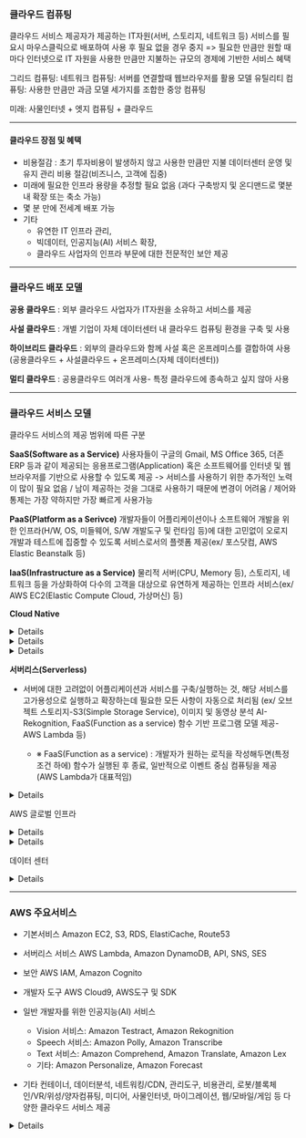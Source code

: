 <h3 id="클라우드-컴퓨팅">클라우드 컴퓨팅</h3>
<p>클라우드 서비스 제공자가 제공하는 IT자원(서버, 스토리지, 네트워크 등) 서비스를 필요시 마우스클릭으로 배포하여 사용 후 필요 없을 경우 중지
=&gt; 필요한 만큼만 원할 때 마다 인터넷으로 IT 자원을 사용한 만큼만 지불하는 규모의 경제에 기반한 서비스 혜택</p>
<p>그리드 컴퓨팅: 
네트워크 컴퓨팅: 서버를 연결할때 웹브라우저를 활용 모델
유틸리티 컴퓨팅: 사용한 만큼만 과금 모델
세가지를 조합한 중앙 컴퓨팅</p>
<p>미래: 사물인터넷 + 엣지 컴퓨팅 + 클라우드</p>
<hr />
<h4 id="클라우드-장점-및-혜택">클라우드 장점 및 혜택</h4>
<ul>
<li>비용절감 : 초기 투자비용이 발생하지 않고 사용한 만큼만 지불
데이터센터 운영 및 유지 관리 비용 절감(비즈니스, 고객에 집중)</li>
<li>미래에 필요한 인프라 용량을 추정할 필요 없음
(과다 구축방지 및 온디맨드로 몇분내 확장 또는 축소 가능)</li>
<li>몇 분 만에 전세계 배포 가능</li>
<li>기타<ul>
<li>유연한 IT 인프라 관리, </li>
<li>빅데이터, 인공지능(AI) 서비스 확장, </li>
<li>클라우드 사업자의 인프라 부문에 대한 전문적인 보안 제공</li>
</ul>
</li>
</ul>
<hr />
<h3 id="클라우드-배포-모델">클라우드 배포 모델</h3>
<p><strong>공용 클라우드</strong>
: 외부 클라우드 사업자가 IT자원을 소유하고 서비스를 제공</p>
<p><strong>사설 클라우드</strong>
: 개별 기업이 자체 데이터센터 내 클라우드 컴퓨팅 환경을 구축 및 사용</p>
<p><strong>하이브리드 클라우드</strong>
: 외부의 클라우드와 함께 사설 혹은 온프레미스를 결합하여 사용
(공용클라우드 + 사설클라우드 + 온프레미스(자체 데이터센터))</p>
<p><strong>멀티 클라우드</strong>
: 공용클라우드 여러개 사용- 특정 클라우드에 종속하고 싶지 않아 사용</p>
<hr />
<h3 id="클라우드-서비스-모델"><strong>클라우드 서비스 모델</strong></h3>
<p>클라우드 서비스의 제공 범위에 따른 구분</p>
<p><strong>SaaS(Software as a Service)</strong>
사용자들이 구글의 Gmail, MS Office 365, 더존ERP 등과 같이 제공되는 응용프로그램(Application) 혹은 소프트웨어를 인터넷 및 웹 브라우저를 기반으로 사용할 수 있도록 제공
-&gt; 서비스를 사용하기 위한 추가적인 노력이 많이 필요 없음 / 남이 제공하는 것을 그대로 사용하기 때문에 변경이 어려움 / 제어와 통제는 가장 약하지만 가장 빠르게 사용가능</p>
<p><strong>PaaS(Platform as a Serivce)</strong>
개발자들이 어플리케이션이나 소프트웨어 개발을 위한 인프라(H/W, OS, 미들웨어, S/W 개발도구 및 런타임 등)에 대한 고민없이 오로지 개발과 테스트에 집중할 수 있도록 서비스로서의 플렛폼 제공(ex/ 포스닷컴, AWS Elastic Beanstalk 등)</p>
<p><strong>IaaS(Infrastructure as a Service)</strong>
물리적 서버(CPU, Memory 등), 스토리지, 네트워크 등을 가상화하여 다수의 고객을 대상으로 유연하게 제공하는 인프라 서비스(ex/ AWS EC2(Elastic Compute Cloud, 가상머신) 등)</p>
<p><strong>Cloud Native</strong></p>
<details>
  가상화 


<p>가상화(Virtualization)란?</p>
<ul>
<li>가상화 소프트웨어(Hypervisor)를 사용하여, CPU, 메모리, 네트워크 I/O 성능 등 단일 컴퓨터 하드웨어의 요소들을, 가상 머신(VM, Virtual Machine)이라는 다수의 가상 컴퓨터(가상 서버)로 분할해주는, 컴퓨터 하드웨어 상의 추상화 계층을 구축하는 것</li>
</ul>
<p>가상 서버(VM, Virtual Machine)란?</p>
<ul>
<li>하드웨어 스택(CPU, 메모리, 네트워크 I/O 성능 등)을 가상화 한 것으로 하나의 물리적인 서버를 논리적으로 나누어 CPU, 메모리, 네트워크 I/O 성능 등의 자원을 할당한 것</li>
<li>가상서버(가상머신, 인스턴스)는 클라우드 서비스(Iaas)에서 사용자에게 제공하는 가장 기본적인 기능</details>


</li>
</ul>
<details>
  일반적인 물리서버 vs 가상서버(가상머신, 인스턴스) 표 

<hr />
<table>
<thead>
<tr>
<th align="center">전통적인 서버구조</th>
<th align="center">가상화된 서버구조</th>
</tr>
</thead>
<tbody><tr>
<td align="center"></td>
<td align="center">App</td>
</tr>
<tr>
<td align="center">Application</td>
<td align="center">OS</td>
</tr>
<tr>
<td align="center">운영체제(OS)</td>
<td align="center">가상화</td>
</tr>
<tr>
<td align="center">물리적 하드웨어</td>
<td align="center">물리적 하드웨어</td>
</tr>
</tbody></table>
<h2 id="-물리적-하드웨어cpu-gpu-메모리-네트워크-io-등">※ 물리적 하드웨어(CPU, GPU, 메모리, 네트워크 I/O 등)</h2>
<h2 id="">  <img alt="" src="https://velog.velcdn.com/images/hyeonji13/post/867759a5-e948-4444-a741-fee094dc0736/image.png" /></h2>
</details>

<details>
  가상화 기술 비교 

<hr />
<h2 id="-1">  <img alt="" src="https://velog.velcdn.com/images/hyeonji13/post/7befe0ef-711f-4f1e-b837-bc09b78cd217/image.png" /></h2>
<h2 id="컨테이너-엔진ex-docker-운영체제를-논리적으로-구간을-할당하는-역할">컨테이너 엔진(ex/ docker) 운영체제를 논리적으로 구간을 할당하는 역할</h2>
</details>


<p><strong>서버리스(Serverless)</strong></p>
<ul>
<li><p>서버에 대한 고려없이 어플리케이션과 서비스를 구축/실행하는 것, 
해당 서비스를 고가용성으로 실행하고 확장하는데 필요한 모든 사항이 자동으로 처리됨
(ex/ 오브젝트 스토리지-S3(Simple Storage Service), 이미지 및 동영상 분석 AI-Rekognition, FaaS(Function as a service) 함수 기반 프로그램 모델 제공-AWS Lambda 등)</p>
<ul>
<li>※ FaaS(Function as a service)
: 개발자가 원하는 로직을 작성해두면(특정 조건 하에) 함수가 실행된 후 종료, 
일반적으로 이벤트 중심 컴퓨팅을 제공(AWS Lambda가 대표적임) </li>
</ul>
</li>
</ul>
<details>
   클라우드 서비스 모델 ★  

<hr />
<h2 id="-2">  <img alt="" src="https://velog.velcdn.com/images/hyeonji13/post/33c84c7a-5be8-4017-84ef-90c2f3e5d086/image.png" /></h2>
</details>


<p>AWS 글로벌 인프라</p>
<details>
   Region(리전)  

<p> 전세계 지리적으로 분리된 물리적 위치 단위 
 최소 2개 이상의 가용영역(AZ)으로 구성</p>
<hr />
<p> 리전을 두는 이유</p>
<ul>
<li>데이터 거버넌스, 법적 요구사항: 데이터 지역성 보장</li>
<li>고객에 대한 근접성(지연 기간): 사용자 위치에 가까운 리전에서 서비스 제공</li>
<li>리전내에서 사용 가능한 서비스(리전별로 다를 수 있음)</li>
<li>비용(리전별로 상이)</li>
</ul>
</details>

<details>
   AZ(Availability Zone, 가용영역)  

<p>  1개 AZ는 완전히 격리됨 1개 이상의 데이터센터 모음으로 구성
  1개 리전내 AZ 간은 초고속 광통신망(Metro Fiber)으로 연결
  AZ는 지진 등 자연재해를 고려하여 물리적으로 떨어진 위치에 존재(건물, 네트워크, 전력, 공조시설과 분리)</p>
<hr />
<p>  AZ를 두는 이유</p>
<ul>
<li>비즈니스 연속성 제공: 다수 AZ에 걸친 어플리케이션 운영지원으로 고가용성, 내결함성(Fault Tolerant)</li>
<li>서울리전 현재 4AZs 존재</li>
</ul>
</details>

<p>데이터 센터</p>
<details>
   PoP(Point of Presence)  

<ul>
<li><p>최종 사용자에게 빠른 컨테느 배포를 위한 캐시 서비스 제공</p>
<ul>
<li>글로벌 네트워크 상에 엣지 로케이션과 리전 엣지 캐시로 구성</li>
</ul>
</li>
<li><p>콘텐프를 제공시 지연시간 감소를 위한 글로벌 CDN인 AWS CloudFront 서비스를 호스팅
※ CDN: 최종 사용자가 콘텐츠(HTML, 이미지, 동영상, 기타파일)를 빠르게 받을 수 있도록 전세계 곳곳에 위치한 캐시 서버로 복제해주는 서비스</p>
</li>
<li><p>사용자가 콘텐츠 요청시 속도 개선을 위한 흐픔</p>
<hr />
</li>
</ul>
</details>

<hr />
<h3 id="aws-주요서비스"><strong>AWS 주요서비스</strong></h3>
<ul>
<li><p>기본서비스
Amazon EC2, S3, RDS, ElastiCache, Route53</p>
</li>
<li><p>서버리스 서비스
AWS Lambda, Amazon DynamoDB, API, SNS, SES</p>
</li>
<li><p>보안
AWS IAM, Amazon Cognito</p>
</li>
<li><p>개발자 도구
AWS Cloud9, AWS도구 및 SDK</p>
</li>
<li><p>일반 개발자를 위한 인공지능(AI) 서비스</p>
<ul>
<li>Vision 서비스: Amazon Testract, Amazon Rekognition</li>
<li>Speech 서비스: Amazon Polly, Amazon Transcribe</li>
<li>Text 서비스: Amazon Comprehend, Amazon Translate, Amazon Lex</li>
<li>기타: Amazon Personalize, Amazon Forecast</li>
</ul>
</li>
<li><p>기타
컨테이너, 데이터분석, 네트워킹/CDN, 관리도구, 비용관리, 로봇/블록체인/VR/위성/양자컴퓨팅, 미디어, 사물인터넷, 마이그레이션, 웹/모바일/게임 등 다양한 클라우드 서비스 제공</p>
</li>
</ul>
<details>
   나에게 맞는 컴퓨팅 선택  


<p><img alt="" src="https://velog.velcdn.com/images/hyeonji13/post/a100fe30-c181-4312-aac3-74fed587a578/image.png" /></p>
<p><img alt="" src="https://velog.velcdn.com/images/hyeonji13/post/5b00a168-6cf0-4aef-855a-527c4e3bb9bf/image.png" /></p>
</details>